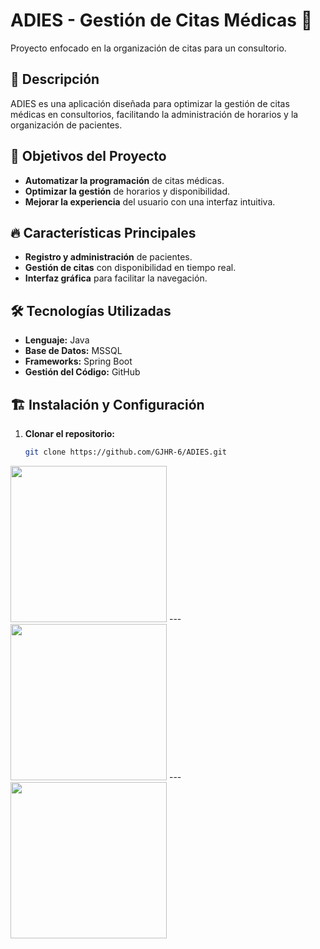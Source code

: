 
# ADIES - Gestión de Citas Médicas 🏥
Proyecto enfocado en la organización de citas para un consultorio.

## 📌 Descripción
ADIES es una aplicación diseñada para optimizar la gestión de citas médicas en consultorios, facilitando la administración de horarios y la organización de pacientes.

## 🎯 Objetivos del Proyecto
- **Automatizar la programación** de citas médicas.
- **Optimizar la gestión** de horarios y disponibilidad.
- **Mejorar la experiencia** del usuario con una interfaz intuitiva.

## 🔥 Características Principales
- **Registro y administración** de pacientes.
- **Gestión de citas** con disponibilidad en tiempo real.
- **Interfaz gráfica** para facilitar la navegación.

## 🛠️ Tecnologías Utilizadas
- **Lenguaje:** Java
- **Base de Datos:** MSSQL
- **Frameworks:** Spring Boot
- **Gestión del Código:** GitHub

## 🏗️ Instalación y Configuración
1. **Clonar el repositorio:**
   ```bash
   git clone https://github.com/GJHR-6/ADIES.git
<p>
  <img src="screenshot1.png" width="250">
   --- 
  <img src="screenshot2.png" width="250">
   ---
  <img src="screenshot3.png" width="250">
</p>

